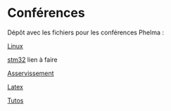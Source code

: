 # Conférences

Dépôt avec les fichiers pour les conférences Phelma :

[Linux](linux/README.md)

[stm32]() lien à faire

[Asservissement](asservissements/README.md)

[Latex](latex/README.md)

[Tutos](tutos/README.md)
